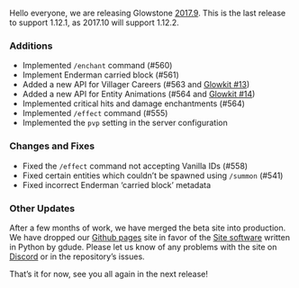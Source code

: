 Hello everyone, we are releasing Glowstone [2017.9](https://github.com/GlowstoneMC/Glowstone/releases/tag/2017.9.0). This is the last release to support 1.12.1, as 2017.10 will support 1.12.2.

### Additions
  - Implemented `/enchant` command (#560)
  - Implement Enderman carried block (#561)
  - Added a new API for Villager Careers (#563 and [Glowkit #13](https://github.com/GlowstoneMC/Glowkit/pull/13))
  - Added a new API for Entity Animations (#564 and [Glowkit #14](https://github.com/GlowstoneMC/Glowkit/pull/14))
  - Implemented critical hits and damage enchantments (#564)
  - Implemented `/effect` command (#555)
  - Implemented the `pvp` setting in the server configuration

### Changes and Fixes
  - Fixed the `/effect` command not accepting Vanilla IDs (#558)
  - Fixed certain entities which couldn’t be spawned using `/summon` (#541)
  - Fixed incorrect Enderman ‘carried block’ metadata

### Other Updates
After a few months of work, we have merged the beta site into production. We have dropped our [Github pages](https://github.com/GlowstoneMC/glowstonemc.github.io-legacy2) site in favor of the [Site software](https://github.com/GlowstoneMC/Site) written in Python by gdude. Please let us know of any problems with the site on [Discord](https://discord.gg/TFJqhsC) or in the repository’s issues.

That’s it for now, see you all again in the next release!
